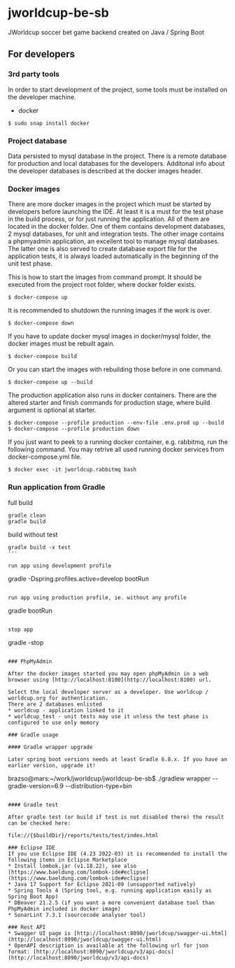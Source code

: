 # jworldcup-be-sb
JWorldcup soccer bet game backend created on Java / Spring Boot

## For developers

### 3rd party tools
In order to start development of the project, some tools must be installed on the developer machine.
* docker

```
$ sudo snap install docker
```

### Project database

Data persisted to mysql database in the project. There is a remote database for production and local databases for the developers. Additonal info about the developer databases is described at the docker images header.

### Docker images

There are more docker images in the project which must be started by developers before launching the IDE. At least it is a must for the test phase in the build process, or for just running the application. All of them are located in the docker folder. One of them contains development databases, 2 mysql databases, for unit and integration tests. The other image contains a phpmyadmin application, an excellent tool to manage mysql databases. The latter one is also served to create database export file for the application tests, it is always loaded automatically in the beginning of the unit test phase.

This is how to start the images from command prompt. It should be executed from the project root folder, where docker folder exists.

```
$ docker-compose up
```

It is recommended to shutdown the running images if the work is over.

```
$ docker-compose down
```

If you have to update docker mysql images in docker/mysql folder, the docker images must be rebuilt again.

```
$ docker-compose build
```

Or you can start the images with rebuilding those before in one command.

```
$ docker-compose up --build
```

The production application also runs in docker containers. There are the altered starter and finish commands for production stage, where build argument is optional at starter.
```
$ docker-compose --profile production --env-file .env.prod up --build
$ docker-compose --profile production down
```

If you just want to peek to a running docker container, e.g. rabbitmq, run the following command. You may retrive all used running docker services from docker-compose.yml file.

```
$ docker exec -it jworldcup.rabbitmq bash
```

### Run application from Gradle

full build
```
gradle clean
gradle build
```
build without test
```
gradle build -x test
'''

run app using development profile
```
gradle -Dspring.profiles.active=develop bootRun
```

run app using production profile, ie. without any profile
```
gradle bootRun
```

stop app
```
gradle -stop
```

### PhpMyAdmin

After the docker images started you may open phpMyAdmin in a web browser using [http://localhost:8100](http://localhost:8100) url.

Select the local developer server as a developer. Use worldcup / worldcup.org for authentication.
There are 2 databases enlisted
* worldcup - application linked to it
* worldcup_test - unit tests may use it unless the test phase is configured to use only memory

### Gradle usage

#### Gradle wrapper upgrade

Later spring boot versions needs at least Gradle 6.8.x. If you have an earlier version, upgrade it!

```
brazso@mars:~/work/jworldcup/jworldcup-be-sb$ ./gradlew wrapper --gradle-version=6.9 --distribution-type=bin
```

#### Gradle test

After gradle test (or build if test is not disabled there) the result can be checked here:

file://{$buildDir}/reports/tests/test/index.html

### Eclipse IDE
If you use Eclipse IDE (4.23 2022-03) it is recommended to install the following items in Eclipse Marketplace
* Install lombok.jar (v1.18.22), see also [https://www.baeldung.com/lombok-ide#eclipse](https://www.baeldung.com/lombok-ide#eclipse)
* Java 17 Support for Eclipse 2021-09 (unsupported natively)
* Spring Tools 4 (Spring tool, e.g. running application easily as Spring Boot App)
* DBeaver 21.2.5 (if you want a more convenient database tool than PhpMyAdmin included in docker image)
* SonarLint 7.3.1 (sourcecode analyser tool)

### Rest API
* Swagger UI page is [http://localhost:8090/jworldcup/swagger-ui.html](http://localhost:8090/jworldcup/swagger-ui.html)
* OpenAPI description is available at the following url for json format: [http://localhost:8090/jworldcup/v3/api-docs](http://localhost:8090/jworldcup/v3/api-docs)
